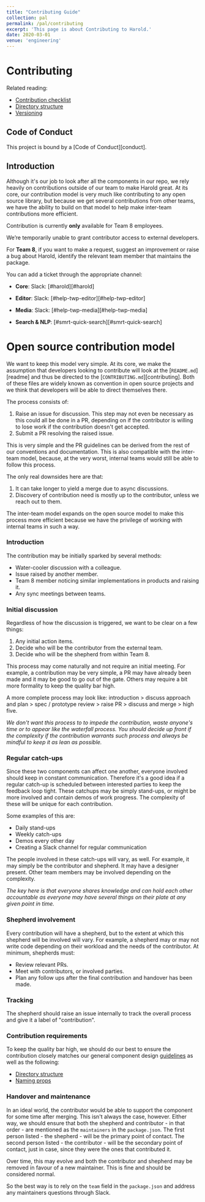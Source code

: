 ```yaml
---
title: "Contributing Guide"
collection: pal
permalink: /pal/contributing
excerpt: 'This page is about Contributing to Harold.'
date: 2020-03-01
venue: 'engineering'
---
```


# Contributing

Related reading:

- [Contribution checklist](./contribution-checklist)
- [Directory structure](./directory-structure)
- [Versioning](./versioning)

## Code of Conduct

This project is bound by a [Code of Conduct][conduct].

## Introduction

Although it's our job to look after all the components in our repo, we rely heavily on contributions outside of our team to make Harold great. At its core, our contribution model is very much like contributing to any open source library, but because we get several contributions from other teams, we have the ability to build on that model to help make inter-team contributions more efficient.

Contribution is currently **only** available for Team 8 employees.

We’re temporarily unable to grant contributor access to external developers.

For **Team 8**, if you want to make a request, suggest an improvement or raise a bug about Harold, identify the relevant team member that maintains the package.

You can add a ticket through the appropriate channel:

- **Core**: Slack: [#harold][#harold] 

- **Editor**: Slack: [#help-twp-editor][#help-twp-editor] 

- **Media**: Slack: [#help-twp-media][#help-twp-media] 

- **Search & NLP**: [#smrt-quick-search][#smrt-quick-search] 

# Open source contribution model

We want to keep this model very simple. At its core, we make the assumption that developers looking to contribute will look at the [`README.md`][readme] and thus be directed to the [`CONTRIBUTING.md`][contributing]. Both of these files are widely known as convention in open source projects and we think that developers will be able to direct themselves there.

The process consists of:

1.  Raise an issue for discussion. This step may not even be necessary as this could all be done in a PR, depending on if the contributor is willing to lose work if the contribution doesn't get accepted.
2.  Submit a PR resolving the raised issue.

This is very simple and the PR guidelines can be derived from the rest of our conventions and documentation. This is also compatible with the inter-team model, because, at the very worst, internal teams would still be able to follow this process.

The only real downsides here are that:

1.  It can take longer to yield a merge due to async discussions.
2.  Discovery of contribution need is mostly up to the contributor, unless we reach out to them.

The inter-team model expands on the open source model to make this process more efficient because we have the privilege of working with internal teams in such a way.

### Introduction

The contribution may be initially sparked by several methods:

- Water-cooler discussion with a colleague.
- Issue raised by another member.
- Team 8 member noticing similar implementations in products and raising it.
- Any sync meetings between teams.

### Initial discussion

Regardless of how the discussion is triggered, we want to be clear on a few things:

1.  Any initial action items.
2.  Decide who will be the contributor from the external team.
3.  Decide who will be the shepherd from within Team 8.

This process may come naturally and not require an initial meeting. For example, a contribution may be very simple, a PR may have already been made and it may be good to go out of the gate. Others may require a bit more formality to keep the quality bar high.

A more complete process may look like: introduction > discuss approach and plan > spec / prototype review > raise PR > discuss and merge > high five.

_We don't want this process to to impede the contribution, waste anyone's time or to appear like the waterfall process. You should decide up front if the complexity if the contribution warrants such process and always be mindful to keep it as lean as possible._

### Regular catch-ups

Since these two components can affect one another, everyone involved should keep in constant communication. Therefore it's a good idea if a regular catch-up is scheduled between interested parties to keep the feedback loop tight. These catchups may be simply stand-ups, or might be more involved and contain demos of work progress. The complexity of these will be unique for each contribution.

Some examples of this are:

- Daily stand-ups
- Weekly catch-ups
- Demos every other day
- Creating a Slack channel for regular communication

The people involved in these catch-ups will vary, as well. For example, it may simply be the contributor and shepherd. It may have a designer present. Other team members may be involved depending on the complexity.

_The key here is that everyone shares knowledge and can hold each other accountable as everyone may have several things on their plate at any given point in time._

### Shepherd involvement

Every contribution will have a shepherd, but to the extent at which this shepherd will be involved will vary. For example, a shepherd may or may not write code depending on their workload and the needs of the contributor. At minimum, shepherds must:

- Review relevant PRs.
- Meet with contributors, or involved parties.
- Plan any follow ups after the final contribution and handover has been made.

### Tracking

The shepherd should raise an issue internally to track the overall process and give it a label of "contribution".

### Contribution requirements

To keep the quality bar high, we should do our best to ensure the contribution closely matches our general component design [guidelines](#component-design) as well as the following:

- [Directory structure](./directory-structure)
- [Naming props](./naming-props)

### Handover and maintenance

In an ideal world, the contributor would be able to support the component for some time after merging. This isn't always the case, however. Either way, we should ensure that both the shepherd and contributor - in that order - are mentioned as the `maintainers` in the `package.json`. The first person listed - the shepherd - will be the primary point of contact. The second person listed - the contributor - will be the secondary point of contact, just in case, since they were the ones that contributed it.

Over time, this may evolve and both the contributor and shepherd may be removed in favour of a new maintainer. This is fine and should be considered normal.

So the best way is to rely on the `team` field in the `package.json` and address any maintainers questions through Slack.
